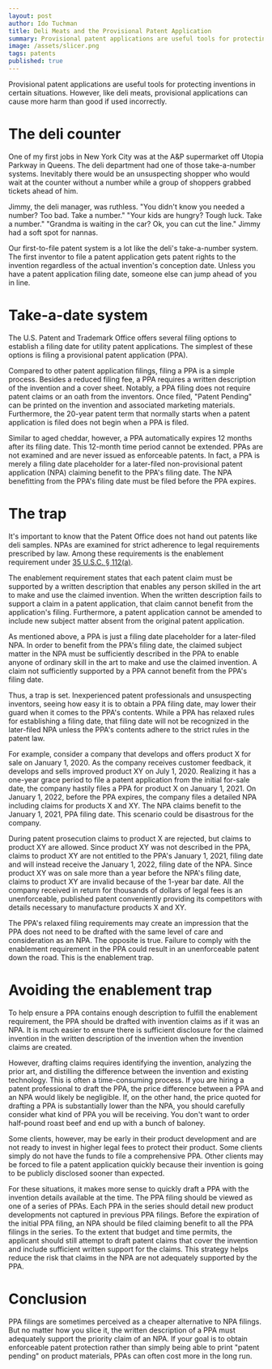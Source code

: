 ```yaml
---
layout: post
author: Ido Tuchman
title: Deli Meats and the Provisional Patent Application
summary: Provisional patent applications are useful tools for protecting inventions in certain situations. However, like deli meats, provisional applications can cause more harm than good if used incorrectly.
image: /assets/slicer.png
tags: patents
published: true
---
```

Provisional patent applications are useful tools for protecting inventions in certain situations. However, like deli meats, provisional applications can cause more harm than good if used incorrectly.

# The deli counter
One of my first jobs in New York City was at the A&P supermarket off Utopia Parkway in Queens. The deli department had one of those take-a-number systems. Inevitably there would be an unsuspecting shopper who would wait at the counter without a number while a group of shoppers grabbed tickets ahead of him.

Jimmy, the deli manager, was ruthless. "You didn't know you needed a number? Too bad. Take a number." "Your kids are hungry? Tough luck. Take a number." "Grandma is waiting in the car? Ok, you can cut the line." Jimmy had a soft spot for nannas. 

Our first-to-file patent system is a lot like the deli's take-a-number system. The first inventor to file a patent application gets patent rights to the invention regardless of the actual invention's conception date. Unless you have a patent application filing date, someone else can jump ahead of you in line. 

# Take-a-date system
The U.S. Patent and Trademark Office offers several filing options to establish a filing date for utility patent applications. The simplest of these options is filing a provisional patent application (PPA).

Compared to other patent application filings, filing a PPA is a simple process. Besides a reduced filing fee, a PPA requires a written description of the invention and a cover sheet. Notably, a PPA filing does not require patent claims or an oath from the inventors. Once filed, "Patent Pending" can be printed on the invention and associated marketing materials. Furthermore, the 20-year patent term that normally starts when a patent application is filed does not begin when a PPA is filed.

Similar to aged cheddar, however, a PPA automatically expires 12 months after its filing date. This 12-month time period cannot be extended. PPAs are not examined and are never issued as enforceable patents. In fact, a PPA is merely a filing date placeholder for a later-filed non-provisional patent application (NPA) claiming benefit to the PPA's filing date. The NPA benefitting from the PPA's filing date must be filed before the PPA expires.

# The trap
It's important to know that the Patent Office does not hand out patents like deli samples. NPAs are examined for strict adherence to legal requirements prescribed by law. Among these requirements is the enablement requirement under [35 U.S.C. § 112(a)](https://www.law.cornell.edu/uscode/text/35/112).

The enablement requirement states that each patent claim must be supported by a written description that enables any person skilled in the art to make and use the claimed invention. When the written description fails to support a claim in a patent application, that claim cannot benefit from the application's filing. Furthermore, a patent application cannot be amended to include new subject matter absent from the original patent application.

As mentioned above, a PPA is just a filing date placeholder for a later-filed NPA. In order to benefit from the PPA's filing date, the claimed subject matter in the NPA must be sufficiently described in the PPA to enable anyone of ordinary skill in the art to make and use the claimed invention. A claim not sufficiently supported by a PPA cannot benefit from the PPA's filing date.

Thus, a trap is set. Inexperienced patent professionals and unsuspecting inventors, seeing how easy it is to obtain a PPA filing date, may lower their guard when it comes to the PPA's contents. While a PPA has relaxed rules for establishing a filing date, that filing date will not be recognized in the later-filed NPA unless the PPA's contents adhere to the strict rules in the patent law.

For example, consider a company that develops and offers product X for sale on January 1, 2020. As the company receives customer feedback, it develops and sells improved product XY on July 1, 2020. Realizing it has a one-year grace period to file a patent application from the initial for-sale date, the company hastily files a PPA for product X on January 1, 2021. On January 1, 2022, before the PPA expires, the company files a detailed NPA including claims for products X and XY. The NPA claims benefit to the January 1, 2021, PPA filing date. This scenario could be disastrous for the company.

During patent prosecution claims to product X are rejected, but claims to product XY are allowed. Since product XY was not described in the PPA, claims to product XY are not entitled to the PPA's January 1, 2021, filing date and will instead receive the January 1, 2022, filing date of the NPA. Since product XY was on sale more than a year before the NPA's filing date, claims to product XY are invalid because of the 1-year bar date. All the company received in return for thousands of dollars of legal fees is an unenforceable, published patent conveniently providing its competitors with details necessary to manufacture products X and XY.

The PPA's relaxed filing requirements may create an impression that the PPA does not need to be drafted with the same level of care and consideration as an NPA. The opposite is true. Failure to comply with the enablement requirement in the PPA could result in an unenforceable patent down the road. This is the enablement trap.

# Avoiding the enablement trap
To help ensure a PPA contains enough description to fulfill the enablement requirement, the PPA should be drafted with invention claims as if it was an NPA. It is much easier to ensure there is sufficient disclosure for the claimed invention in the written description of the invention when the invention claims are created.

However, drafting claims requires identifying the invention, analyzing the prior art, and distilling the difference between the invention and existing technology. This is often a time-consuming process. If you are hiring a patent professional to draft the PPA, the price difference between a PPA and an NPA would likely be negligible. If, on the other hand, the price quoted for drafting a PPA is substantially lower than the NPA, you should carefully consider what kind of PPA you will be receiving. You don't want to order half-pound roast beef and end up with a bunch of baloney.

Some clients, however, may be early in their product development and are not ready to invest in higher legal fees to protect their product. Some clients simply do not have the funds to file a comprehensive PPA. Other clients may be forced to file a patent application quickly because their invention is going to be publicly disclosed sooner than expected.

For these situations, it makes more sense to quickly draft a PPA with the invention details available at the time. The PPA filing should be viewed as one of a series of PPAs. Each PPA in the series should detail new product developments not captured in previous PPA filings. Before the expiration of the initial PPA filing, an NPA should be filed claiming benefit to all the PPA filings in the series. To the extent that budget and time permits, the applicant should still attempt to draft patent claims that cover the invention and include sufficient written support for the claims. This strategy helps reduce the risk that claims in the NPA are not adequately supported by the PPA. 

# Conclusion
PPA filings are sometimes perceived as a cheaper alternative to NPA filings. But no matter how you slice it, the written description of a PPA must adequately support the priority claim of an NPA. If your goal is to obtain enforceable patent protection rather than simply being able to print "patent pending" on product materials, PPAs can often cost more in the long run.